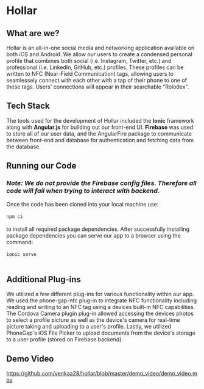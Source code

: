# Hollar

## What are we?

Hollar is an all-in-one social media and networking application available on both iOS and Android. We allow our users to create a condensed personal profile that combines both social (i.e. Instagram, Twitter, etc.) and professional (i.e. LinkedIn, GitHub, etc.) profiles. These profiles can be written to NFC (Near-Field Communication) tags, allowing users to seamlessely connect with each other with a tap of their phone to one of these tags. Users' connections will appear in their searchable "Rolodex". 

## Tech Stack
  
The tools used for the development of Hollar included the <strong>Ionic</strong> framework along with <strong>Angular.js</strong> for building out our front-end UI. <strong>Firebase</strong> was used to store all of our user data, and the AngularFire package to communicate between front-end and database for authentication and fetching data from the database.

## Running our Code 
### <i>Note: We do not provide the Firebase config files. Therefore all code will fail when trying to interact with backend.</i>
  
Once the code has been cloned into your local machine use: <br/><br/>
  ``` npm ci ``` 
<br/><br/>to install all required package dependencies. After successfully installing package dependencies you can serve our app to a browser using the command:<br/><br/>
  ``` ionic serve ```
<br/><br/>
  
## Additional Plug-ins

We utilized a few different plug-ins for various functionality within our app. We used the phone-gap-nfc plug-in to integrate NFC functionality including reading and writing to an NFC tag using a devices built-in NFC capabilities. The Cordova Camera plugin plug-in allowed accessing the devices photos to select a profile picture as well as the device's camera for real-time picture taking and uploading to a user's profile. Lastly, we utilized PhoneGap's iOS File Picker to upload documents from the device's storage to a user profile (stored on Firebase backend). 

## Demo Video

https://github.com/venkaa28/hollar/blob/master/demo_video/demo_video.mov
